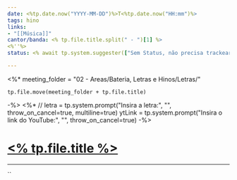 ```yaml
---
date: <%tp.date.now("YYYY-MM-DD")%>T<%tp.date.now("HH:mm")%>
tags: hino
links: 
- "[[Música]]"
cantor/banda: <% tp.file.title.split(" - ")[1] %>
<%''%>
status: <% await tp.system.suggester(["Sem Status, não precisa trackear","todo", "doing", "ongoing", "done"], ["", "todo", "doing", "ongoing", "done"], throw_on_cancel=true, placeholder="Qual Status da Tarefa?") %>

---
```

<%*
	meeting_folder = "02 - Areas/Bateria, Letras e Hinos/Letras/"

	tp.file.move(meeting_folder + tp.file.title)
-%>
<%*
	// letra = tp.system.prompt("Insira a letra:", "", throw_on_cancel=true, multiline=true)
	ytLink = tp.system.prompt("Insira o link do YouTube:", "", throw_on_cancel=true)
-%>
# [<% tp.file.title %>](<% ytLink %>)
---

``